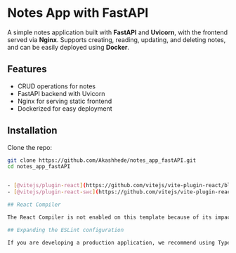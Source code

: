 

# Notes App with FastAPI

A simple notes application built with **FastAPI** and **Uvicorn**, with the frontend served via **Nginx**. Supports creating, reading, updating, and deleting notes, and can be easily deployed using **Docker**.

## Features
- CRUD operations for notes
- FastAPI backend with Uvicorn
- Nginx for serving static frontend
- Dockerized for easy deployment

## Installation

Clone the repo:
```bash
git clone https://github.com/Akashhede/notes_app_fastAPI.git
cd notes_app_fastAPI


- [@vitejs/plugin-react](https://github.com/vitejs/vite-plugin-react/blob/main/packages/plugin-react) uses [Babel](https://babeljs.io/) (or [oxc](https://oxc.rs) when used in [rolldown-vite](https://vite.dev/guide/rolldown)) for Fast Refresh
- [@vitejs/plugin-react-swc](https://github.com/vitejs/vite-plugin-react/blob/main/packages/plugin-react-swc) uses [SWC](https://swc.rs/) for Fast Refresh

## React Compiler

The React Compiler is not enabled on this template because of its impact on dev & build performances. To add it, see [this documentation](https://react.dev/learn/react-compiler/installation).

## Expanding the ESLint configuration

If you are developing a production application, we recommend using TypeScript with type-aware lint rules enabled. Check out the [TS template](https://github.com/vitejs/vite/tree/main/packages/create-vite/template-react-ts) for information on how to integrate TypeScript and [`typescript-eslint`](https://typescript-eslint.io) in your project.
